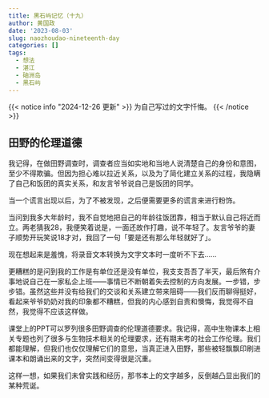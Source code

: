 ```yaml
---
title: 黑石屿记忆（十九）
author: 黄国政
date: '2023-08-03'
slug: naozhoudao-nineteenth-day
categories: []
tags:
  - 想法
  - 湛江
  - 硇洲岛
  - 黑石屿
---
```


{{< notice info "2024-12-26 更新" >}}
为自己写过的文字忏悔。
{{< /notice >}}

<!--more-->

## 田野的伦理道德

我记得，在做田野调查时，调查者应当如实地和当地人说清楚自己的身份和意图，至少不得欺骗。但因为担心难以拉近关系，以及为了简化建立关系的过程，我隐瞒了自己和饭团的真实关系，和友言爷爷说自己是饭团的同学。

当一个谎言出现以后，为了不被发现，之后便需要更多的谎言来进行粉饰。

当问到我多大年龄时，我不自觉地把自己的年龄往饭团靠，相当于默认自己将近而立。两老猜我28，我便笑着说是，一面还故作打趣，说不年轻了。友言爷爷的妻子顺势开玩笑说18才对，我回了一句「要是还有那么年轻就好了」。

现在想起来是羞愧，将录音文本转换为文字文本时一度听不下去……

更糟糕的是问到我的工作是有单位还是没有单位，我支支吾吾了半天，最后煞有介事地说自己在一家私企上班——事情已不断朝着失去控制的方向发展。一步错，步步错。虽然这些并没有给我们的交谈和关系建立带来阻碍——我们反而聊得挺好，看起来爷爷奶奶对我的印象都不糟糕，但我的内心感到自责和懊悔，我觉得不自然，我觉得不应该这样做。

课堂上的PPT可以罗列很多田野调查的伦理道德要求。我记得，高中生物课本上相关专题也列了很多与生物技术相关的伦理要求，还有期末考的社会工作伦理。我们都能理解，但我们也仅仅理解它们的意思，当真正进入田野，那些被轻飘飘印刷进课本和朗诵出来的文字，突然间变得很是沉重。

这样一想，如果我们未曾实践和经历，那书本上的文字越多，反倒越凸显出我们的某种荒诞。